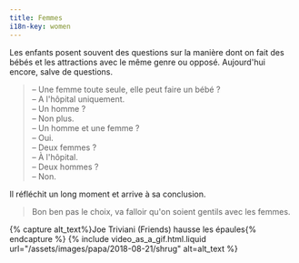 ```yaml
---
title: Femmes
i18n-key: women
---
```


Les enfants posent souvent des questions sur la manière dont on fait des bébés et les attractions avec le même genre ou opposé. Aujourd'hui encore, salve de questions.

<!-- more -->

> – Une femme toute seule, elle peut faire un bébé ?  
> – A l'hôpital uniquement.  
> – Un homme ?  
> – Non plus.  
> – Un homme et une femme ?  
> – Oui.  
> – Deux femmes ?  
> – À l'hôpital.  
> – Deux hommes ?  
> – Non.

Il réfléchit un long moment et arrive à sa conclusion.

> Bon ben pas le choix, va falloir qu'on soient gentils avec les femmes.

{% capture alt_text%}Joe Triviani (Friends) hausse les épaules{% endcapture %}
{% include video_as_a_gif.html.liquid
url="/assets/images/papa/2018-08-21/shrug"
alt=alt_text
%}